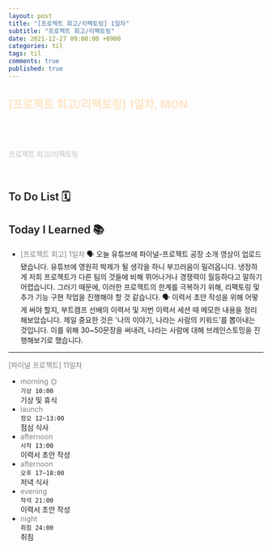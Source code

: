 ```yaml
---
layout: post
title: "[프로젝트 회고/리팩토링] 1일차"
subtitle: "프로젝트 회고/리팩토링"
date: 2021-12-27 09:00:00 +0900
categories: til
tags: til
comments: true
published: true
---
```


## <span style="color:Bisque;font-size: 22px">[프로젝트 회고/리팩토링] 1일차, MON</span>

<br />

# **<span style="font-weight:900;color:indianred"></span>**

**<span style="color:lightgray">프로젝트 회고/리팩토링</span>**

<br />

## <span style="font-weight:600">To Do List</span> 🗓

## <span style="font-weight:600">Today I Learned</span> 📚

- <span style="color:gray">[프로젝트 회고] 1일차</span>
  🗣 오늘 유튜브에 파이널-프로젝트 공장 소개 영상이 업로드됐습니다. 유튜브에 영원히 박제가 될 생각을 하니 부끄러움이 밀려옵니다. 냉정하게 저희 프로젝트가 다른 팀의 것들에 비해 뛰어나거나 경쟁력이 월등하다고 말하기 어렵습니다. 그러기 때문에, 이러한 프로젝트의 한계를 극복하기 위해, 리팩토링 및 추가 기능 구현 작업을 진행해야 할 것 같습니다.
  🗣 이력서 초안 작성을 위해 어떻게 써야 할지, 부트캠프 선배의 이력서 및 저번 이력서 세션 때 메모한 내용을 정리해보았습니다. 제일 중요한 것은 '나의 이야기, 나라는 사람의 키워드'를 뽑아내는 것입니다. 이를 위해 30~50문장을 써내려, 나라는 사람에 대해 브레인스토밍을 진행해보기로 했습니다.

---

<span style="color:gray">[파이널 프로젝트] 11일차</span>

- <span style="color:gray">morning 🌞</span> <br>
  `기상 10:00` <br>
  기상 및 휴식
- <span style="color:gray">launch</span> <br>
  `정오 12~13:00`<br>
  점심 식사
- <span style="color:gray">afternoon</span> <br>
  `시작 13:00`<br>
  이력서 초안 작성
- <span style="color:gray">afternoon</span> <br>
  `오후 17~18:00`<br>
  저녁 식사
- <span style="color:gray">evening</span> <br>
  `착석 21:00`<br>
  이력서 초안 작성
- <span style="color:gray">night</span> <br>
  `취침 24:00`<br>
  취침
